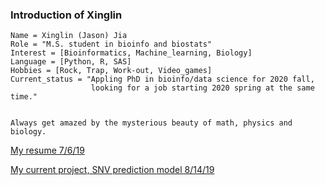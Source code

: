 ### Introduction of Xinglin

    Name = Xinglin (Jason) Jia 
    Role = "M.S. student in bioinfo and biostats" 
    Interest = [Bioinformatics, Machine_learning, Biology] 
    Language = [Python, R, SAS] 
    Hobbies = [Rock, Trap, Work-out, Video_games] 
    Current_status = "Appling PhD in bioinfo/data science for 2020 fall,
                      looking for a job starting 2020 spring at the same time." 
  
  
    Always get amazed by the mysterious beauty of math, physics and biology.       

[My resume 7/6/19](Xinglin_Jason_Jia_resume_7_26_19.pdf)

[My current project, SNV prediction model 8/14/19](/SNV_prediction_model)
